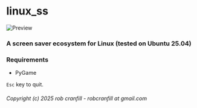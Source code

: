 # linux_ss
![Preview](preview.gif "Preview")

### A screen saver ecosystem for Linux (tested on Ubuntu 25.04)

### Requirements
 * PyGame
 
`Esc` key to quit.


###### Copyright (c) 2025  rob cranfill - robcranfill at gmail.com
